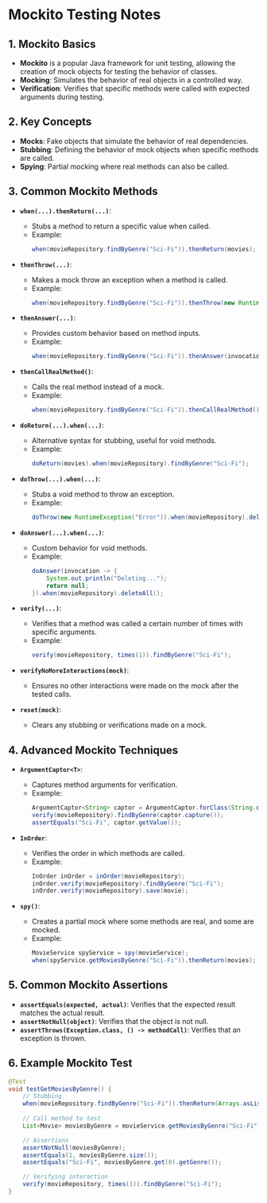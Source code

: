
# Mockito Testing Notes

## 1. Mockito Basics
- **Mockito** is a popular Java framework for unit testing, allowing the creation of mock objects for testing the behavior of classes.
- **Mocking**: Simulates the behavior of real objects in a controlled way.
- **Verification**: Verifies that specific methods were called with expected arguments during testing.

## 2. Key Concepts
- **Mocks**: Fake objects that simulate the behavior of real dependencies.
- **Stubbing**: Defining the behavior of mock objects when specific methods are called.
- **Spying**: Partial mocking where real methods can also be called.

## 3. Common Mockito Methods

- **`when(...).thenReturn(...)`**:
  - Stubs a method to return a specific value when called.
  - Example:
    ```java
    when(movieRepository.findByGenre("Sci-Fi")).thenReturn(movies);
    ```

- **`thenThrow(...)`**:
  - Makes a mock throw an exception when a method is called.
  - Example:
    ```java
    when(movieRepository.findByGenre("Sci-Fi")).thenThrow(new RuntimeException("Error!"));
    ```

- **`thenAnswer(...)`**:
  - Provides custom behavior based on method inputs.
  - Example:
    ```java
    when(movieRepository.findByGenre("Sci-Fi")).thenAnswer(invocation -> new Movie("Inception", "Sci-Fi"));
    ```

- **`thenCallRealMethod()`**:
  - Calls the real method instead of a mock.
  - Example:
    ```java
    when(movieRepository.findByGenre("Sci-Fi")).thenCallRealMethod();
    ```

- **`doReturn(...).when(...)`**:
  - Alternative syntax for stubbing, useful for void methods.
  - Example:
    ```java
    doReturn(movies).when(movieRepository).findByGenre("Sci-Fi");
    ```

- **`doThrow(...).when(...)`**:
  - Stubs a void method to throw an exception.
  - Example:
    ```java
    doThrow(new RuntimeException("Error")).when(movieRepository).deleteAll();
    ```

- **`doAnswer(...).when(...)`**:
  - Custom behavior for void methods.
  - Example:
    ```java
    doAnswer(invocation -> {
        System.out.println("Deleting...");
        return null;
    }).when(movieRepository).deleteAll();
    ```

- **`verify(...)`**:
  - Verifies that a method was called a certain number of times with specific arguments.
  - Example:
    ```java
    verify(movieRepository, times(1)).findByGenre("Sci-Fi");
    ```

- **`verifyNoMoreInteractions(mock)`**:
  - Ensures no other interactions were made on the mock after the tested calls.

- **`reset(mock)`**:
  - Clears any stubbing or verifications made on a mock.

## 4. Advanced Mockito Techniques

- **`ArgumentCaptor<T>`**:
  - Captures method arguments for verification.
  - Example:
    ```java
    ArgumentCaptor<String> captor = ArgumentCaptor.forClass(String.class);
    verify(movieRepository).findByGenre(captor.capture());
    assertEquals("Sci-Fi", captor.getValue());
    ```

- **`InOrder`**:
  - Verifies the order in which methods are called.
  - Example:
    ```java
    InOrder inOrder = inOrder(movieRepository);
    inOrder.verify(movieRepository).findByGenre("Sci-Fi");
    inOrder.verify(movieRepository).save(movie);
    ```

- **`spy()`**:
  - Creates a partial mock where some methods are real, and some are mocked.
  - Example:
    ```java
    MovieService spyService = spy(movieService);
    when(spyService.getMoviesByGenre("Sci-Fi")).thenReturn(movies);
    ```

## 5. Common Mockito Assertions
- **`assertEquals(expected, actual)`**: Verifies that the expected result matches the actual result.
- **`assertNotNull(object)`**: Verifies that the object is not null.
- **`assertThrows(Exception.class, () -> methodCall)`**: Verifies that an exception is thrown.
  
## 6. Example Mockito Test

```java
@Test
void testGetMoviesByGenre() {
    // Stubbing
    when(movieRepository.findByGenre("Sci-Fi")).thenReturn(Arrays.asList(movie));
    
    // Call method to test
    List<Movie> moviesByGenre = movieService.getMoviesByGenre("Sci-Fi");

    // Assertions
    assertNotNull(moviesByGenre);
    assertEquals(1, moviesByGenre.size());
    assertEquals("Sci-Fi", moviesByGenre.get(0).getGenre());

    // Verifying interaction
    verify(movieRepository, times(1)).findByGenre("Sci-Fi");
}
